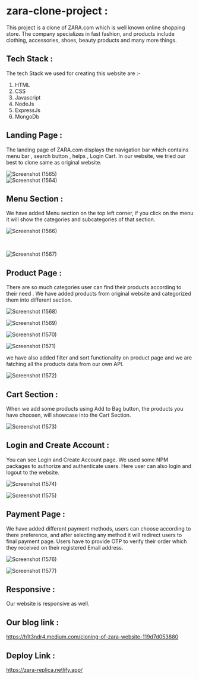 # zara-clone-project :

This project is a clone of ZARA.com which is well known online shopping store. The company specializes in fast fashion, and products include clothing, accessories, shoes, beauty products and many more things.

## Tech Stack :

The tech Stack we used for creating this website are :-

1. HTML 
2. CSS
3. Javascript
4. NodeJs
5. ExpressJs
6. MongoDb


## Landing Page :
The landing page of ZARA.com displays the navigation bar which contains menu bar , search button , helps , Login Cart.
In our website, we tried our best to clone same as original website.

![Screenshot (1565)](https://user-images.githubusercontent.com/96018330/161413996-0f7d7ca2-2cf7-441c-b38e-aea2f4ff287c.png)
</br>
![Screenshot (1564)](https://user-images.githubusercontent.com/96018330/161414000-757098c5-577b-4ae7-a1f8-bbd72c77119d.png)

## Menu Section :
We have added Menu section on the top left corner, if you click on the menu it will show the categories and subcategories of that section.

![Screenshot (1566)](https://user-images.githubusercontent.com/96018330/161414073-ad61d272-b22f-412e-b1f6-27f93429e2f7.png)

</br>

![Screenshot (1567)](https://user-images.githubusercontent.com/96018330/161414081-c736973d-ca60-4870-9658-b2aa6c0ac5c8.png)

## Product Page :
There are so much categories user can find their products according to their need . We have added products from original website and categorized them into different section.

![Screenshot (1568)](https://user-images.githubusercontent.com/96018330/161414197-9674de7a-c112-498f-9224-15cc9c6a706a.png)

![Screenshot (1569)](https://user-images.githubusercontent.com/96018330/161414202-a44d63ba-d287-4620-a8a9-7df703077974.png)

![Screenshot (1570)](https://user-images.githubusercontent.com/96018330/161414205-4fa2376f-0656-4538-a25c-9a5c4d245eb4.png)

![Screenshot (1571)](https://user-images.githubusercontent.com/96018330/161414207-a6e90e0e-b30d-453a-b27f-c946c36a0b9e.png)

we have also added filter and sort functionality on product page and we are fatching all the products data from our own API.

![Screenshot (1572)](https://user-images.githubusercontent.com/96018330/161414365-351ee740-c5ad-42ed-8a39-1a37f7bcf5c7.png)

## Cart Section :
When we add some products using Add to Bag button, the products you have choosen, will showcase into the Cart Section.

![Screenshot (1573)](https://user-images.githubusercontent.com/96018330/161414350-f624202c-8c96-4e9e-8f29-c90db8d035f4.png)

## Login and Create Account : 
You can see Login and Create Account page. We used some NPM packages to authorize and authenticate users. Here user can also login and logout to the website.

![Screenshot (1574)](https://user-images.githubusercontent.com/96018330/161414370-47f54ef1-3acd-49f2-bdeb-231cb3e2aa28.png)

![Screenshot (1575)](https://user-images.githubusercontent.com/96018330/161414372-3e6c28fd-adb3-4448-9825-1fe3c8c1a404.png)

## Payment Page :
We have added different payment methods, users can choose according to there preference, and after selecting any method it will redirect users to final payment page.
Users have to provide OTP to verify their order which they received on their registered Email address.

![Screenshot (1576)](https://user-images.githubusercontent.com/96018330/161414378-3619e5f2-31c4-4429-97ca-f84511a062f1.png)

![Screenshot (1577)](https://user-images.githubusercontent.com/96018330/161414383-d36d8ccc-b115-4fc9-8a9a-52d6d91f7c6f.png)

## Responsive :
Our website is responsive as well.




## Our blog link :
https://h1t3ndr4.medium.com/cloning-of-zara-website-119d7d053880

## Deploy Link :
https://zara-replica.netlify.app/
